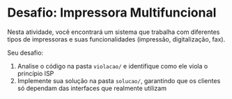 # Desafio: Impressora Multifuncional

Nesta atividade, você encontrará um sistema que trabalha com diferentes tipos de impressoras e suas funcionalidades (impressão, digitalização, fax).

Seu desafio:

1. Analise o código na pasta `violacao/` e identifique como ele viola o princípio ISP
2. Implemente sua solução na pasta `solucao/`, garantindo que os clientes só dependam das interfaces que realmente utilizam
